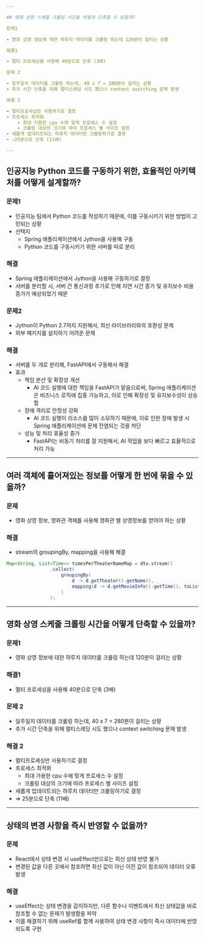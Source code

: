 ```yaml
---

## 영화 상영 스케줄 크롤링 시간을 어떻게 단축할 수 있을까?

문제1

- 영화 상영 정보에 대한 하루치 데이터를 크롤링 하는데 120분이 걸리는 상황

해결1

- 멀티 프로세싱을 사용해 40분으로 단축 (3배)

문제 2

- 일주일치 데이터를 크롤링 하는데, 40 x 7 = 280분이 걸리는 상황
- 추가 시간 단축을 위해 멀티스레딩 시도 했으나 context switching 문제 발생

해결 2

- 멀티프로세싱만 사용하기로 결정
- 프로세스 최적화
    - 최대 가용한 cpu 수에 맞게 프로세스 수 설정
    - 크롤링 대상의 크기에 따라 프로세스 별 사이즈 설정
- 새롭게 업데이트되는 하루치 데이터만 크롤링하기로 결정
- ⇒25분으로 단축 (11배)

---
```


## 인공지능 Python 코드를 구동하기 위한, 효율적인 아키텍처를 어떻게 설계할까?

### 문제1

- 인공지능 팀에서 Python 코드를 작성하기 때문에, 이를 구동시키기 위한 방법이 고민되는 상황
- 선택지
    - Spring 애플리케이션에서 Jython을 사용해 구동
    - Python 코드를 구동시키기 위한 서버를 따로 분리

### 해결

- Spring 애플리케이션에서 Jython을 사용해 구동하기로 결정
- 서버를 분리할 시, 서버 간 통신과정 추가로 인해 지연 시간 증가 및 유지보수 비용 증가가 예상되었기 때문

### 문제2

- Jython이 Python 2.7까지 지원해서, 최신 라이브러리와의 호환성 문제
- 외부 패키지를 설치하기 어려운 문제

### 해결

- 서버를 두 개로 분리해, FastAPI에서 구동해서 해결
- 효과
    - 책임 분산 및 확장성 개선
        - AI 코드 실행에 대한 책임을 FastAPI가 맡음으로써, Spring 애플리케이션은 비즈니스 로직에 집중 가능하고, 이로 인해 확장성 및 유지보수성이 상승함
    - 장애 격리로 안정성 강화
        - AI 코드 실행이 리소스를 많이 소모하기 때문에, 이로 인한 장애 발생 시 Spring 애플리케이션에 문제 전염되는 것을 차단
    - 성능 및 처리 효율성 증가
        - FastAPI는 비동기 처리를 잘 지원해서, AI 작업을 보다 빠르고 효율적으로 처리 가능

---

## 여러 객체에 흩어져있는 정보를 어떻게 한 번에 묶을 수 있을까?

### 문제

- 영화 상영 정보, 영화관 객체를 사용해 영화관 별 상영정보를 얻어야 하는 상황

### 해결

- stream의 groupingBy, mapping을 사용해 해결

```java
Map<String, List<Time>> timesPerTheaterNameMap = dto.stream()
                .collect(
	                groupingBy(
		                d -> d.getTheater().getName(), 
		                mapping(d -> d.getMovieInfo().getTime(), toList())
	                )
                );
```

---

## 영화 상영 스케줄 크롤링 시간을 어떻게 단축할 수 있을까?

### 문제1

- 영화 상영 정보에 대한 하루치 데이터를 크롤링 하는데 120분이 걸리는 상황

### 해결1

- 멀티 프로세싱을 사용해 40분으로 단축 (3배)

### 문제 2

- 일주일치 데이터를 크롤링 하는데, 40 x 7 = 280분이 걸리는 상황
- 추가 시간 단축을 위해 멀티스레딩 시도 했으나 context switching 문제 발생

### 해결 2

- 멀티프로세싱만 사용하기로 결정
- 프로세스 최적화
    - 최대 가용한 cpu 수에 맞게 프로세스 수 설정
    - 크롤링 대상의 크기에 따라 프로세스 별 사이즈 설정
- 새롭게 업데이트되는 하루치 데이터만 크롤링하기로 결정
- ⇒ 25분으로 단축 (11배)

---

## 상태의 변경 사항을 즉시 반영할 수 없을까?

### 문제

- React에서 상태 변경 시 useEffect만으로는 최신 상태 반영 불가
- 변경된 값을 다른 곳에서 참조하면 최신 값이 아닌 이전 값이 참조되어 데이터 오류 발생

### **해결**

- useEffect는 상태 변경을 감지하지만, 다른 함수나 이벤트에서 최신 상태값을 바로 참조할 수 없는 문제가 발생함을 파악
- 이를 해결하기 위해 useRef를 함께 사용하여 상태 변경 사항이 즉시 데이터에 반영되도록 구현